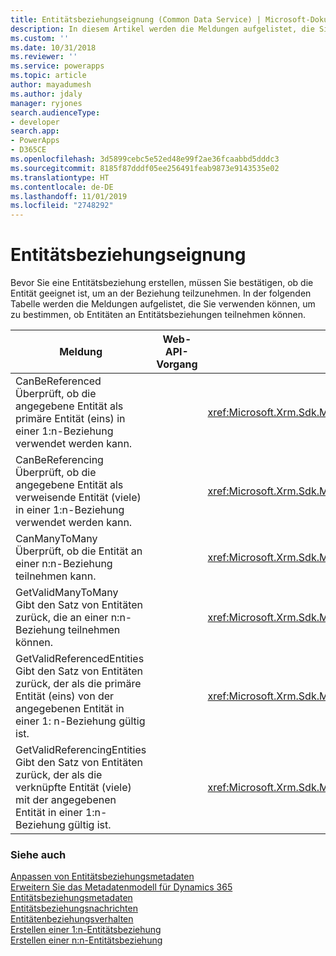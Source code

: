 ```yaml
---
title: Entitätsbeziehungseignung (Common Data Service) | Microsoft-Dokumentation
description: In diesem Artikel werden die Meldungen aufgelistet, die Sie verwenden können, um zu bestimmen, ob Entitäten an Entitätsbeziehungen teilnehmen können.
ms.custom: ''
ms.date: 10/31/2018
ms.reviewer: ''
ms.service: powerapps
ms.topic: article
author: mayadumesh
ms.author: jdaly
manager: ryjones
search.audienceType:
- developer
search.app:
- PowerApps
- D365CE
ms.openlocfilehash: 3d5899cebc5e52ed48e99f2ae36fcaabbd5dddc3
ms.sourcegitcommit: 8185f87dddf05ee256491feab9873e9143535e02
ms.translationtype: HT
ms.contentlocale: de-DE
ms.lasthandoff: 11/01/2019
ms.locfileid: "2748292"
---
```

# <a name="entity-relationship-eligibility"></a>Entitätsbeziehungseignung

Bevor Sie eine Entitätsbeziehung erstellen, müssen Sie bestätigen, ob die Entität geeignet ist, um an der Beziehung teilzunehmen. In der folgenden Tabelle werden die Meldungen aufgelistet, die Sie verwenden können, um zu bestimmen, ob Entitäten an Entitätsbeziehungen teilnehmen können.  
  
|Meldung|Web-API-Vorgang|SDK-Assembly|  
|-------------|-----------------|----------------|  
|CanBeReferenced</br>Überprüft, ob die angegebene Entität als primäre Entität (eins) in einer 1:n-Beziehung verwendet werden kann.|<xref href="Microsoft.Dynamics.CRM.CanBeReferenced?text=CanBeReferenced Action" />|<xref:Microsoft.Xrm.Sdk.Messages.CanBeReferencedRequest>|  
|CanBeReferencing</br>Überprüft, ob die angegebene Entität als verweisende Entität (viele) in einer 1:n-Beziehung verwendet werden kann.|<xref href="Microsoft.Dynamics.CRM.CanBeReferencing?text=CanBeReferencing Action" />|<xref:Microsoft.Xrm.Sdk.Messages.CanBeReferencingRequest>|  
|CanManyToMany</br>Überprüft, ob die Entität an einer n:n-Beziehung teilnehmen kann.|<xref href="Microsoft.Dynamics.CRM.CanManyToMany?text=CanManyToMany Action" />|<xref:Microsoft.Xrm.Sdk.Messages.CanManyToManyRequest>|  
|GetValidManyToMany</br>Gibt den Satz von Entitäten zurück, die an einer n:n-Beziehung teilnehmen können.|<xref href="Microsoft.Dynamics.CRM.GetValidManyToMany?text=GetValidManyToMany Function" />|<xref:Microsoft.Xrm.Sdk.Messages.GetValidManyToManyRequest>|  
|GetValidReferencedEntities</br>Gibt den Satz von Entitäten zurück, der als die primäre Entität (eins) von der angegebenen Entität in einer 1: n-Beziehung gültig ist.|<xref href="Microsoft.Dynamics.CRM.GetValidReferencedEntities?text=GetValidReferencedEntities Function" />|<xref:Microsoft.Xrm.Sdk.Messages.GetValidReferencedEntitiesRequest>|  
|GetValidReferencingEntities</br>Gibt den Satz von Entitäten zurück, der als die verknüpfte Entität (viele) mit der angegebenen Entität in einer 1:n-Beziehung gültig ist.|<xref href="Microsoft.Dynamics.CRM.GetValidReferencingEntities?text=GetValidReferencingEntities Function" />|<xref:Microsoft.Xrm.Sdk.Messages.GetValidReferencingEntitiesRequest>|  
  
### <a name="see-also"></a>Siehe auch  
 [Anpassen von Entitätsbeziehungsmetadaten](/dynamics365/customer-engagement/developer/customize-entity-relationship-metadata)   
 [Erweitern Sie das Metadatenmodell für Dynamics 365](/dynamics365/customer-engagement/developer/org-service/use-organization-service-metadata)   
 [Entitätsbeziehungsmetadaten](/dynamics365/customer-engagement/developer/customize-entity-relationship-metadata)   
 [Entitätsbeziehungsnachrichten](entity-relationship-metadata-messages.md)   
 [Entitätenbeziehungsverhalten](/dynamics365/customer-engagement/developer/entity-relationship-behavior)   
 [Erstellen einer 1:n-Entitätsbeziehung](/dynamics365/customer-engagement/developer/org-service/create-retrieve-entity-relationships#BKMK_Create1NEntityRelationship)   
 [Erstellen einer n:n-Entitätsbeziehung](/dynamics365/customer-engagement/developer/org-service/create-retrieve-entity-relationships#BKMK_CreateNNEntityRelationship)
